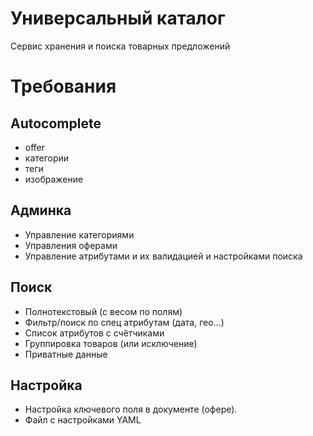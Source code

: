 # Универсальный каталог

Сервис хранения и поиска товарных предложений

# Требования

## Autocomplete

- offer
- категории
- теги
- изображение

## Админка

- Управление категориями
- Управления оферами
- Управление атрибутами и их валидацией и настройками поиска


## Поиск

- Полнотекстовый (с весом по полям)
- Фильтр/поиск по спец атрибутам (дата, гео...)
- Список атрибутов с счётчиками
- Группировка товаров (или исключение)
- Приватные данные

## Настройка

- Настройка ключевого поля в документе (офере). 
- Файл с настройками YAML
